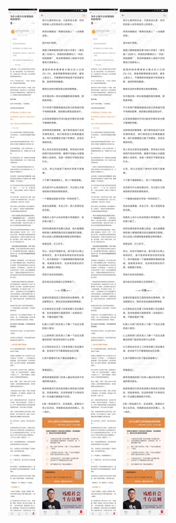 ![](../../images/2017年04月/GX0420为什么我不让你借钱给你的领导？.jpg)
![](../../images/2017年04月/GX0420为什么我不让你借钱给你的领导？2.jpg)
![](../../images/2017年04月/GX0420为什么我不让你借钱给你的领导？.jpg)
![](../../images/2017年04月/GX0420为什么我不让你借钱给你的领导？2.jpg)
